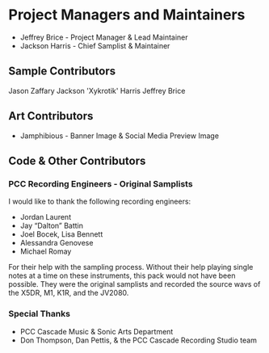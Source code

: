 # Project Managers and Maintainers
* Jeffrey Brice - Project Manager & Lead Maintainer
* Jackson Harris - Chief Samplist & Maintainer

## Sample Contributors
Jason Zaffary
Jackson 'Xykrotik' Harris
Jeffrey Brice

## Art Contributors
* Jamphibious - Banner Image & Social Media Preview Image

## Code & Other Contributors

### PCC Recording Engineers - Original Samplists
I would like to thank the following recording engineers:

* Jordan Laurent
* Jay “Dalton” Battin
* Joel Bocek, Lisa Bennett
* Alessandra Genovese
* Michael Romay

For their help with the sampling process. Without their help playing single notes at a time on these instruments, this pack would not have been possible. 
They were the original samplists and recorded the source wavs of the X5DR, M1, K1R, and the JV2080.

### Special Thanks

* PCC Cascade Music & Sonic Arts Department
* Don Thompson, Dan Pettis, & the PCC Cascade Recording Studio team
